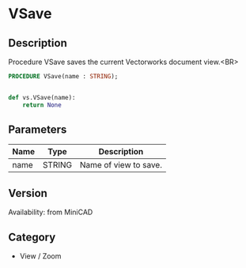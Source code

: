 # VSave

## Description
Procedure VSave saves the current Vectorworks document view.&lt;BR&gt;


```pascal
PROCEDURE VSave(name : STRING);
```

```python

def vs.VSave(name):
    return None
```

## Parameters
|Name|Type|Description|
|---|---|---|
|name|STRING|Name of view to save.|

## Version
Availability: from MiniCAD
## Category
* View / Zoom

